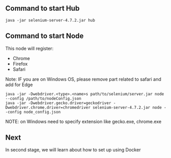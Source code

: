 ## Command to start Hub
```
java -jar selenium-server-4.7.2.jar hub
```

## Command to start Node
This node will register:
* Chrome
* Firefox
* Safari

Note: IF you are on Windows OS, please remove part related to safari and add for Edge
```
java -jar -Dwebdriver.<type>.<name>s path/to/selenium/server.jar node --config /path/to/nodeConfig.json
java -jar -Dwebdriver.gecko.driver=geckodriver -Dwebdriver.chrome.driver=chromedriver selenium-server-4.7.2.jar node --config node_config.json

```

NOTE: on Windows need to specify extension like gecko.exe, chrome.exe

## Next
In second stage, we will learn about how to set up using Docker